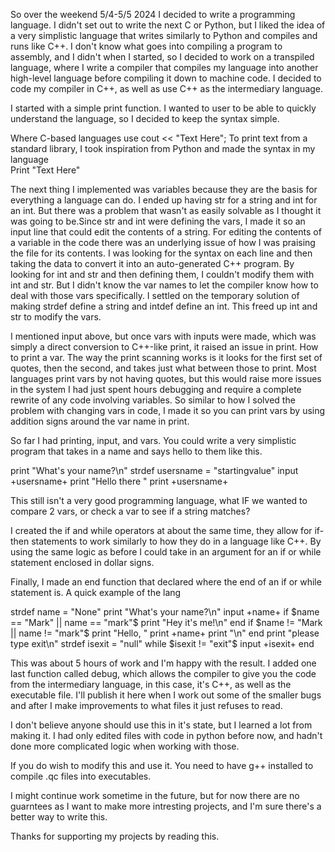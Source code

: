 So over the weekend 5/4-5/5 2024 I decided to write a programming language. I didn't set out to write the next C or Python, but I liked the idea of a very simplistic language that writes similarly to Python and compiles and runs like C++. I don't know what goes into compiling a program to assembly, and I didn't when I started, so I decided to work on a transpiled language,  where I write a compiler that compiles my language into another high-level language before compiling it down to machine code. I decided to code my compiler in C++, as well as use C++ as the intermediary language. 

I started with a simple print function. 
I wanted to user to be able to quickly understand the language, so I decided to keep the syntax simple.  

Where C-based languages use cout << "Text Here"; To print text from a standard library, I took inspiration from Python and made the syntax in my language  
Print "Text Here"  

The next thing I implemented was variables because they are the basis for everything a language can do. I ended up having str for a string and int for an int.
But there was a problem that wasn't as easily solvable as I thought it was going to be.Since str and int were defining the vars, I made it so an input line that could edit the contents of a string.
For editing the contents of a variable in the code there was an underlying issue of how I was praising the file for its contents. I was looking for the syntax on each line and then taking the 
data to convert it into an auto-generated C++ program. By looking for int 
and str and then defining them, I couldn't modify them with int and str.
But I didn't know the var names to let the compiler know how to deal with 
those vars specifically. I settled on the temporary solution of making 
strdef define a string and intdef define an int. This freed up int and str to 
modify the vars.   

I mentioned input above, but once vars with inputs were made, which was 
simply a direct conversion to C++-like print, it raised an issue in print. 
How to print a var. The way the print scanning works is it looks for the 
first set of quotes, then the second, and takes just what between those to 
print. Most languages print vars by not having quotes, but this would raise 
more issues in the system I had just spent hours debugging and require a 
complete rewrite of any code involving variables. So similar to how I 
solved the problem with changing vars in code, I made it so you can print 
vars by using addition signs around the var name in print.   

So far I had printing, input, and vars. You could write a very simplistic 
program that takes in a name and says hello to them like this.   

print "What's your name?\n" 
strdef usersname = "startingvalue" 
input +usersname+ 
print "Hello there " 
print +usersname+ 

This still isn't a very good programming language, what IF we wanted to 
compare 2 vars, or check a var to see if a string matches?  

I created the if and while operators at about the same time, they allow for 
if-then statements to work similarly to how they do in a language like 
C++. 
By using the same logic as before I could take in an argument for an if or 
while statement enclosed in dollar signs.   

Finally, I made an end function that declared where the end of an if or 
while statement is.  A quick example of the lang  

strdef name = "None" 
print "What's your name?\n" 
input +name+ 
if $name == "Mark" || name == "mark"$
print "Hey it's me!\n" 
end 
if $name != "Mark || name != "mark"$
print "Hello, "
print +name+
print "\n"
end 
print "please type exit\n" 
strdef isexit = "null" 
while $isexit != "exit"$ 
input +isexit+ 
end 
  


This was about 5 hours of work and I'm happy with the result. I added 
one last function called debug, which allows the compiler to give you the 
code from the intermediary language, in this case, it's C++, as well as the 
executable file. I'll publish it here when I work out some of the smaller 
bugs and after I make improvements to what files it just refuses to read.


I don't believe anyone should use this in it's state, but I learned a lot from making it.
I had only edited files with code in python before now, and hadn't done more complicated logic when working with those. 

If you do wish to modify this and use it. You need to have g++ installed to compile .qc files into executables.

I might continue work sometime in the future, but for now there are no guarntees as I want to make more intresting projects, and I'm sure there's a better way to write this.

Thanks for supporting my projects by reading this.
